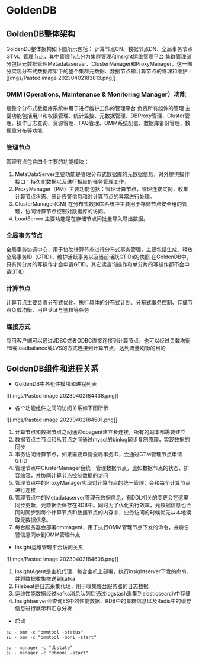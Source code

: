 # GoldenDB

## GoldenDB整体架构

GoldenDB整体架构如下图所示包括：
    计算节点CN、数据节点DN、全局事务节点GTM、管理节点，其中管理节点分为集群管理和Insight运维管理平台
    集群管理部分包括元数据管理Metadataserver、ClusterManager和ProxyManager，这一部分实现分布式数据库架下的整个集群元数据、数据节点和计算节点的管理和维护
![[imgs/Pasted image 20230402183813.png]]


### OMM (Operations, Maintenance & Monitoring Manager）功能
是整个分布式数据库系统中用于进行维护工作的管理平台
负责所有组件的管理
主要功能包括用户和权限管理、统计监控、元数据管理、DBProxy管理、Cluster管理、操作日志查询、资源管理、FAQ管理、OMM系统配置、数据库备份管理、数据重分布等功能

### 管理节点
管理节点包含四个主要的功能模块：
1. MetaDataServer主要功能是管理分布式数据库的元数据信息，对外提供操作接口；持久化数据以及进行相应的任务管理工作。
2. ProxyManager（PM）主要功能包括：管理计算节点，管理连接实例，收集计算节点状态、统计告警信息和对计算节点的异常进行处理。
3. ClusterManager(CM) 在分布式数据库系统中主要用于存储节点安全组的管理，协同计算节点控制对数据库的访问。
4. LoadServer 主要功能是在存储节点间批量导入导出数据。

### 全局事务节点
全局事务协调中心，用于协助计算节点进行分布式事务管理，主要包括生成、释放全局事务ID（GTID）、维护活跃事务以及当前活跃GTIDs的快照
在GoldenDB中，只有跨分片的写操作才会申请GTID，其它读查询操作和单分片的写操作都不会申请GTID

### 计算节点
计算节点主要负责分布式优化、执行具体的分布式计划、分布式事务控制、存储节点负载均衡、用户认证与鉴权等任务

### 连接方式
应用客户端可以通过JDBC或者ODBC直接连接到计算节点，也可以经过负载均衡F5或loadbalance或LVS的方式连接到计算节点，达到流量均衡的目的

## GoldenDB组件和进程关系
- GoldenDB中各组件模块和进程列表

![[imgs/Pasted image 20230402184438.png]]

- 各个功能组件之间的访问关系如下图所示

![[imgs/Pasted image 20230402184501.png]]

1. 计算节点和数据节点之间通过dbagent建立长连接，所有的副本都需要建立
2. 数据节点主节点和从节点之间通过mysql的binlog同步复制原理，实现数据的同步
3. 事务访问计算节点，如果需要申请全局事务ID，会通过GTM管理节点申请GTID
4. 管理节点中ClusterManager会统一管理数据节点，比如数据节点的状态、扩容缩容，并协同计算节点控制数据的访问
5. 管理节点中的ProxyManager实现对计算节点的统一管理，会和每个计算节点进行连接
6. 管理节点中的Metadataserver管理元数据信息，有DDL相关的变更会在这里同步更新，元数据会保存在RDB中。同时为了优化执行效率，元数据信息也会同时同步到每个计算节点和数据节点的内存中，业务访问的时候优先从本地读取元数据信息。
7. 每台服务器会部署ommagent，用于执行OMM管理节点下发的命令，并将告警信息同步到OMM管理节点

- Insight运维管理平台访问关系

![[imgs/Pasted image 20230402184606.png]]

1. InsightAgent是主机代理，每台主机上部署，执行insightserver下发的命令，并将数据收集推送到kafka
2. Filebeat是日志采集代理，用于收集每台服务器的日志数据
3. 运维性能数据经过kafka消息队列后通过logstash采集到elasticsearch中存储
4. Insightserver会查询ES中的性能数据、RDB中的集群信息以及Redis中的缓存信息进行展示和汇总分析


- 启动
```shell
su - omm -c "ommtool -status" 
su - omm -c "ommtool -moni -start"

su - manager -c "dbstate"
su - manager -c "dbmoni -start"
```
